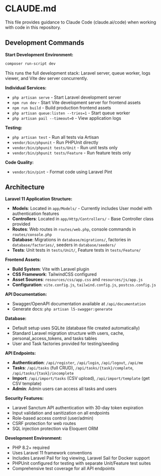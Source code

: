 # CLAUDE.md

This file provides guidance to Claude Code (claude.ai/code) when working with code in this repository.

## Development Commands

**Start Development Environment:**
```bash
composer run-script dev
```
This runs the full development stack: Laravel server, queue worker, logs viewer, and Vite dev server concurrently.

**Individual Services:**
- `php artisan serve` - Start Laravel development server
- `npm run dev` - Start Vite development server for frontend assets
- `npm run build` - Build production frontend assets
- `php artisan queue:listen --tries=1` - Start queue worker
- `php artisan pail --timeout=0` - View application logs

**Testing:**
- `php artisan test` - Run all tests via Artisan
- `vendor/bin/phpunit` - Run PHPUnit directly
- `vendor/bin/phpunit tests/Unit` - Run unit tests only
- `vendor/bin/phpunit tests/Feature` - Run feature tests only

**Code Quality:**
- `vendor/bin/pint` - Format code using Laravel Pint

## Architecture

**Laravel 11 Application Structure:**
- **Models**: Located in `app/Models/` - Currently includes User model with authentication features
- **Controllers**: Located in `app/Http/Controllers/` - Base Controller class provided
- **Routes**: Web routes in `routes/web.php`, console commands in `routes/console.php`
- **Database**: Migrations in `database/migrations/`, factories in `database/factories/`, seeders in `database/seeders/`
- **Tests**: Unit tests in `tests/Unit/`, Feature tests in `tests/Feature/`

**Frontend Assets:**
- **Build System**: Vite with Laravel plugin
- **CSS Framework**: TailwindCSS configured
- **Asset Sources**: `resources/css/app.css` and `resources/js/app.js`
- **Configuration**: `vite.config.js`, `tailwind.config.js`, `postcss.config.js`

**API Documentation:**
- Swagger/OpenAPI documentation available at `/api/documentation`
- Generate docs: `php artisan l5-swagger:generate`

**Database:**
- Default setup uses SQLite (database file created automatically)
- Standard Laravel migration structure with users, cache, personal_access_tokens, and tasks tables
- User and Task factories provided for testing/seeding

**API Endpoints:**
- **Authentication**: `/api/register`, `/api/login`, `/api/logout`, `/api/me`
- **Tasks**: `/api/tasks` (full CRUD), `/api/tasks/{task}/complete`, `/api/tasks/{task}/incomplete`
- **Import**: `/api/import/tasks` (CSV upload), `/api/import/template` (get CSV template)
- **Admin**: Admin users can access all tasks and users

**Security Features:**
- Laravel Sanctum API authentication with 30-day token expiration
- Input validation and sanitization on all endpoints
- Role-based access control (user/admin)
- CSRF protection for web routes
- SQL injection protection via Eloquent ORM

**Development Environment:**
- PHP 8.2+ required
- Uses Laravel 11 framework conventions
- Includes Laravel Pail for log viewing, Laravel Sail for Docker support
- PHPUnit configured for testing with separate Unit/Feature test suites
- Comprehensive test coverage for all API endpoints